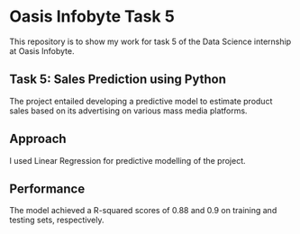 # Oasis Infobyte Task 5

This repository is to show my work for task 5 of the Data Science internship at Oasis Infobyte.

## Task 5: Sales Prediction using Python 

The project entailed developing a predictive model to estimate product sales based on its advertising on various mass media platforms. 

## Approach 

I used Linear Regression for predictive modelling of the project. 

## Performance

The model achieved a R-squared scores of 0.88 and 0.9 on training and testing sets, respectively.  
